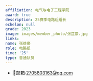 ```yaml
---
affiliation: 电气与电子工程学院
award: true
description: 25赛季电路组组长
echelon: null
grade: 2023
image: images/member_photo/张益豪.jpg
links:
name: 张益豪
role: 电路组
time: '25'
type: 普通队员
---
```

- 📮邮箱:2705803163@qq.com